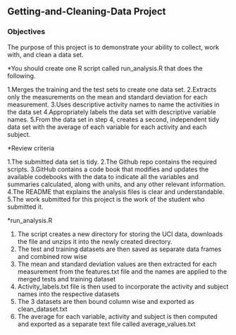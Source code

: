 ## Getting-and-Cleaning-Data Project 
### Objectives 

The purpose of this project is to demonstrate your ability to collect, work with, and clean a data set.

*You should create one R script called run_analysis.R that does the following.

1.Merges the training and the test sets to create one data set.
2.Extracts only the measurements on the mean and standard deviation for each measurement.
3.Uses descriptive activity names to name the activities in the data set
4.Appropriately labels the data set with descriptive variable names.
5.From the data set in step 4, creates a second, independent tidy data set with the average of each variable for each activity and each subject.

*Review criteria

1.The submitted data set is tidy.
2.The Github repo contains the required scripts.
3.GitHub contains a code book that modifies and updates the available codebooks with the data to indicate all the variables and summaries calculated, along with units, and any other relevant information.
4.The README that explains the analysis files is clear and understandable.
5.The work submitted for this project is the work of the student who submitted it.

*run_analysis.R

1. The script creates a new directory for storing the UCI data, downloads the file and unzips it into the newly created directory.
2. The test and training datasets are then saved as separate data frames and combined row wise
3. The mean and standard deviation values are then extracted for each measurement from the features.txt file and the names are applied to the merged tests and training dataset
4. Activity_labels.txt file is then used to incorporate the activity and subject names into the respective datasets
5. The 3 datasets are then bound column wise and exported as clean_dataset.txt 
6. The average for each variable, activity and subject is then computed and exported as a separate text file called average_values.txt





